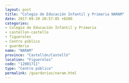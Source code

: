 ```yaml
---
layout: post
title: "Colegio de Educación Infantil y Primaria NARAM"
date: 2017-09-20 20:57:05 +0200
categories:
- Colegio de Educación Infantil y Primaria
- castellon-castello
- figueroles
- Centro público
- guarderia
name: "NARAM"
province: "Castellón/Castelló"
location: "Figueroles"
code: "12001711"
type: "Centro público"
permalink: /guarderias/naram.html
---
```

